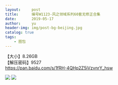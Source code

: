 ```yaml
---
layout:     post
title:      编号W1123-风之领域系列60套无修正合集
date:       2019-05-17
author:     yu
header-img: img/post-bg-beijing.jpg
catalog: true
tags:
    - 图包
---
```


【大小】8.26GB<br>
【解压密码】9527 <br>
<a href="https://pan.baidu.com/s/1fRH-4QHp2Z5iVzvnrY_hsw" style="color:#FFFFFF;">https://pan.baidu.com/s/1fRH-4QHp2Z5iVzvnrY_hsw</a>

![](https://i.niupic.com/images/2019/06/13/_234.jpg)
![](https://i.niupic.com/images/2019/06/13/_236.jpg)

